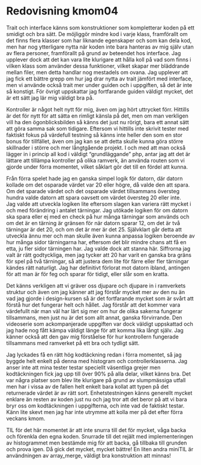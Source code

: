 ---
---
Redovisning kmom04
=========================

Trait och interface känns som konstruktioner som kompletterar koden på ett smidigt och bra sätt. De möjliggör mindre kod i varje klass, framförallt om det finns flera klasser som har liknande egenskaper och som kan dela kod, men har nog ytterligare nytta när koden inte bara hanteras av mig själv utan av flera personer, framförallt på grund av beteendet hos interface. Jag upplever dock att det kan vara lite klurigare att hålla koll på vad som finns i vilken klass som använder dessa funktioner, vilket skapar mer bläddrande mellan filer, men detta handlar nog mestadels om ovana. Jag upplever att jag fick ett bättre grepp om hur jag drar nytta av trait jämfört med interface, men vi använde också trait mer under guiden och i uppgiften, så det är inte så konstigt. För övrigt uppskattar jag fortfarande guiden väldigt mycket, det är ett sätt jag lär mig väldigt bra på.  

Kontroller är något helt nytt för mig, även om jag hört uttrycket förr. Hittills är det för nytt för att sätta en rimligt känsla på det, men om man verkligen vill ha den ögonblicksbilden så känns det just nu rörigt, bara ett annat sätt att göra samma sak som tidigare. Eftersom vi hittills inte skrivit tester med faktiskt fokus på värdefull testning så känns inte heller den som en stor bonus för tillfället, även om jag kan se att detta skulle kunna göra större skillnader i större och mer långtgående projekt. I och med att man också lägger in i princip all kod i väldigt “grundläggande” php, antar jag att det är lättare att tillämpa kontroller på olika ramverk, än använda routen som vi gjorde under förra momentet, vilket såklart gör det till en fördel att kunna.   

Från förra spelet hade jag en ganska simpel logik för datorn, där datorn kollade om det osparade värdet var 20 eller högre, då valde den att spara. Om det sparade värdet och det osparade värdet tillsammans översteg hundra valde datorn att spara oavsett om värdet översteg 20 eller inte.  
Jag valde att utveckla logiken lite eftersom slagen kan variera rätt mycket i och med förändring i antalet tärningar. Jag utökade logiken för om datorn ska spara eller ej med en check på hur många tärningar som används och om det är en tärning är gränsen för när datorn sparar 12, om det är två tärningar är det 20, och om det är mer är det 25. Självklart går detta att utveckla ännu mer och man skulle även kunna anpassa logiken beroende av hur många sidor tärningarna har, eftersom det blir mindre chans att få en etta, ju fler sidor tärningen har. Jag valde dock att stanna här. Siffrorna jag valt är rätt godtyckliga, men jag tycker att 20 har varit en ganska bra gräns för spel på två tärningar, så att justera dem lite för färre eller fler tärningar kändes rätt naturligt. Jag har definitivt förlorat mot datorn ibland, antingen för att man är för feg och sparar för tidigt, eller slår som en kratta.  

Det känns verkligen att vi gräver oss djupare och djupare in i ramverkets struktur och även om jag känner att jag förstår mycket mer av den nu än vad jag gjorde i design-kursen så är det fortfarande mycket som är svårt att förstå hur det fungerar helt och hållet. Jag förstår att det kommer vara värdefullt när man väl har lärt sig mer om hur de olika sakerna fungerar tillsammans, men just nu är det som allt annat, ganska förvirrande. Den videoserie som ackompanjerade uppgiften var dock väldigt uppskattad och jag hade nog fått kämpa väldigt länge för att komma lika långt själv. Jag känner också att den gav mig förståelse för hur kontrollern fungerade tillsammans med ramverket på ett bra och tydligt sätt.   

Jag lyckades få en rätt hög kodtäckning redan i förra momentet, så jag byggde helt enkelt på denna med histogram och controllerklasserna. Jag anser inte att mina tester testar speciellt väsentliga grejer men kodtäckningen fick jag upp till över 90% på alla delar, vilket känns bra. Det var några platser som blev lite klurigare på grund av slumpmässiga utfall men har i vissa av de fallen helt enkelt bara kollat att typen på det returnerade värdet är av rätt sort. Enhetstestningen känns generellt mycket enklare än resten av koden just nu och jag tror att det beror på att vi bara bryr oss om kodtäckningen i uppgifterna, och inte vad de faktiskt testar. Känn lite skevt men jag har inte utrymme att kolla mer på det efter förra veckans kmom.  

TIL för det här momentet är att inte snurra till det för mycket, våga backa och förenkla den egna koden. Snurrade till det rejält med implementeringen av histogrammet men bestämde mig för att backa, gå tillbaka till grunden och prova igen. Då gick det mycket, mycket bättre! En liten andra miniTIL är användningen av array_merge, väldigt bra konstruktion att minnas!
